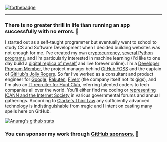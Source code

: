 [![forthebadge](https://forthebadge.com/images/badges/powered-by-black-magic.svg)](https://forthebadge.com)
___

### There is no greater thrill in life than running an app successfully with no errors. 🧠

I started out as a self-taught programmer but eventually went to school to study CS and Software Development when I decided building websites was not enough for me. I've created my own [cryptocurrency](https://github.com/pkassotis/Vedra), [several Python programs](https://github.com/pkassotis?tab=projects), and I’m particularly interested in machine learning (I'd like to one day build a [digital replica of myself](https://github.com/pkassotis/DigitalMe) and live forever online). I’m a [Developer Program Member](https://developer.github.com/program), the project manager behind [GitHub FOSS](https://github.com/GitHub-FOSS) and the captain of [GitHub's Jolly Rogers](https://github.com/github-jolly-rogers). So far I’ve worked as a consultant and product engineer for [Google](https://referworkspace.app.goo.gl/Qiuo), [Rakuten](https://github.com/pkassotis/kassotis.com), [Fiverr](https://github.com/pkassotis/marketplace.chaobear.com) (the company itself not its gigs), and I'm also an [IT recruiter for Hunt Club](https://www.linkedin.com/in/bearofleipzig/), referring talented coders to tech companies all over the world. You'll either find me coding or [representing ICANN and the Internet Society](https://atlarge.icann.org/individual-members/euralo) in various governmental forums and annual gatherings. According to [Clarke's Third Law](https://www.oxfordreference.com/view/10.1093/acref/9780195305678.001.0001/acref-9780195305678-e-70) any sufficiently advanced technology is indistinguishable from magic and I intent on casting many spells here on GitHub.

[![Anurag's github stats](https://github-readme-stats.vercel.app/api?username=pkassotis&show_icons=true&theme=synthwave)](https://github.com/pkassotis/github-readme-stats)

### You can sponsor my work through [GitHub sponsors.](https://github.com/sponsors/pkassotis) 🙈
